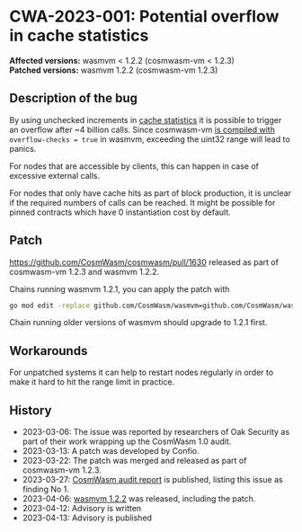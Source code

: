# CWA-2023-001: Potential overflow in cache statistics

**Affected versions:** wasmvm < 1.2.2 (cosmwasm-vm < 1.2.3)<br>
**Patched versions:** wasmvm 1.2.2 (cosmwasm-vm 1.2.3)

## Description of the bug

By using unchecked increments in [cache statistics](https://github.com/CosmWasm/cosmwasm/blob/v1.2.2/packages/vm/src/cache.rs#L28-L34)
it is possible to trigger an overflow after ~4 billion calls.
Since cosmwasm-vm [is compiled with](https://github.com/CosmWasm/wasmvm/blob/7db6c12b82bf11908dd8cdadd59671a840154657/libwasmvm/Cargo.toml#L57) `overflow-checks = true` in wasmvm, exceeding the uint32 range will lead to panics.

For nodes that are accessible by clients, this can happen in case of excessive external calls.

For nodes that only have cache hits as part of block production, it is unclear if the required numbers of calls can be reached.
It might be possible for pinned contracts which have 0 instantiation cost by default.

## Patch

https://github.com/CosmWasm/cosmwasm/pull/1630 released as part of cosmwasm-vm 1.2.3 and wasmvm 1.2.2.

Chains running wasmvm 1.2.1, you can apply the patch with

```sh
go mod edit -replace github.com/CosmWasm/wasmvm=github.com/CosmWasm/wasmvm@v1.2.2
```

Chain running older versions of wasmvm should upgrade to 1.2.1 first.

## Workarounds

For unpatched systems it can help to restart nodes regularly in order to make it hard to hit the range limit in practice.

## History

- 2023-03-06: The issue was reported by researchers of Oak Security as part of their work wrapping up the CosmWasm 1.0 audit.
- 2023-03-13: A patch was developed by Confio.
- 2023-03-22: The patch was merged and released as part of cosmwasm-vm 1.2.3.
- 2023-03-27: [CosmWasm audit report](https://github.com/oak-security/audit-reports/tree/master/CosmWasm) is published, listing this issue as finding No 1.
- 2023-04-06: [wasmvm 1.2.2](https://github.com/CosmWasm/wasmvm/releases/tag/v1.2.2) was released, including the patch.
- 2023-04-12: Advisory is written
- 2023-04-13: Advisory is published
